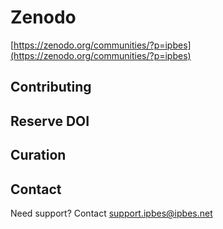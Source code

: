 # Zenodo

[https://zenodo.org/communities/?p=ipbes](https://zenodo.org/communities/?p=ipbes)

## Contributing

## Reserve DOI

## Curation

## Contact

Need support? Contact support.ipbes@ipbes.net

